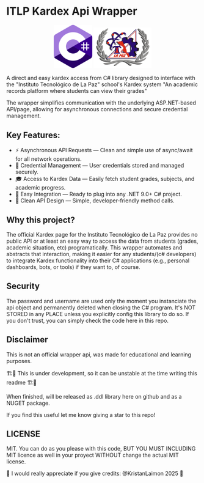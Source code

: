 ﻿# ITLP Kardex Api Wrapper

<div align="center">
    <img src="./.github/resources/csharp.png" alt="itlp_logo_png" width="20%">
    <img src="./.github/resources/itlp_logo.png" alt="itlp_logo_png" width="30%">
</div>

A direct and easy kardex access from C# library designed to interface
with the "Instituto Tecnológico de La Paz" school's Kardex system
"An academic records platform where students can view their grades"

The wrapper simplifies communication with the underlying ASP.NET-based API/page,
allowing for asynchronous connections and secure credential management.

## Key Features:
- ⚡ Asynchronous API Requests — Clean and simple use of async/await for all network operations.
- 🔐 Credential Management — User credentials stored and managed securely.
- 🎓 Access to Kardex Data — Easily fetch student grades, subjects, and academic progress.
- 🧩 Easy Integration — Ready to plug into any .NET 9.0+ C# project.
- 📝 Clean API Design — Simple, developer-friendly method calls.

## Why this project?
The official Kardex page for the Instituto Tecnológico de La Paz provides no public API or at least an
easy way to access the data from students (grades, academic situation, etc) programatically.
This wrapper automates and abstracts that interaction, making it easier for any students/(c# developers)
to integrate Kardex functionality into their C# applications (e.g., personal dashboards, bots, or tools)
if they want to, of course.

## Security
The password and username are used only the moment you instanciate the api object and permanently deleted
when closing the C# program. It's NOT STORED in any PLACE unless you explicitly config this library to do so.
If you don't trust, you can simply check the code here in this repo.

## Disclaimer
This is not an official wrapper api, was made for educational and learning purposes.

🏗️🚧 This is under development, so it can be unstable at the time writing this readme 🏗️🚧

When finished, will be released as .ddl library here on github and as a NUGET package.

If you find this useful let me know giving a star to this repo!

## LICENSE
MIT. You can do as you please with this code, BUT YOU MUST INCLUDING MIT licence as well in your proyect
WITHOUT change the actual MIT license.

💖 I would really appreciate if you give credits: @KristanLaimon 2025 💖